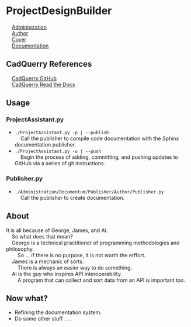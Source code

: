 # ProjectDesignBuilder

&nbsp;&nbsp;&nbsp;&nbsp;[Administration](https://github.com/Technicus/ProjectDesignBuilder/tree/main/Administration)<br>
&nbsp;&nbsp;&nbsp;&nbsp;[Author](https://github.com/Technicus/ProjectDesignBuilder/tree/main/Administration/Documentum/Publisher/Author)<br>
&nbsp;&nbsp;&nbsp;&nbsp;[Cover](https://github.com/Technicus/ProjectDesignBuilder/blob/main/Design/Resources/Media/Images/CoverPage/oreilly.pdf)<br>
&nbsp;&nbsp;&nbsp;&nbsp;[Documentation](https://htmlpreview.github.io/?https://github.com/Technicus/ProjectDesignBuilder/blob/main/Administration/Athenaeum/Documentum/html/Utility.html)
## CadQuerry References
&nbsp;&nbsp;&nbsp;&nbsp;[CadQuerry GitHub](https://github.com/CadQuery/cadquery)<br>
&nbsp;&nbsp;&nbsp;&nbsp;[CadQuerry Read the Docs](https://cadquery.readthedocs.io/en/latest/)<br>

## Usage
### ProjectAssistant.py
* `./ProjectAssistant.py -p | --publish`<br>
&nbsp;&nbsp;&nbsp;&nbsp;Call the publisher to compile code documentation with the Sphinx documentation publisher.
* `./ProjectAssistant.py -u | --push`<br>
&nbsp;&nbsp;&nbsp;&nbsp;Begin the process of adding, committing, and pushing updates to GitHub via a series of git instructions.
### Publisher.py
* `./Administration/Documentum/Publisher/Author/Publisher.py`<br>
&nbsp;&nbsp;&nbsp;&nbsp;Call the publisher to create documentation.

## About
It is all because of George, James, and Al.<br>
&nbsp;&nbsp;&nbsp;&nbsp;So what does that mean?<br>
&nbsp;&nbsp;&nbsp;&nbsp;George is a technical practitioner of programming methodologies and philosophy.<br>
&nbsp;&nbsp;&nbsp;&nbsp;&nbsp;&nbsp;&nbsp;&nbsp;So ... if there is no purpose, it is not worth the erffort.<br>
&nbsp;&nbsp;&nbsp;&nbsp;James is a mechanic of sorts.<br>
&nbsp;&nbsp;&nbsp;&nbsp;&nbsp;&nbsp;&nbsp;&nbsp;There is always an easier way to do something.<br>
&nbsp;&nbsp;&nbsp;&nbsp;Al is the guy who inspires API interoperability.<br>
&nbsp;&nbsp;&nbsp;&nbsp;&nbsp;&nbsp;&nbsp;&nbsp;A program that can collect and sort data from an API is important too.<br>

## Now what?
* Refining the documentation system.
* Do some other stuff . . .
